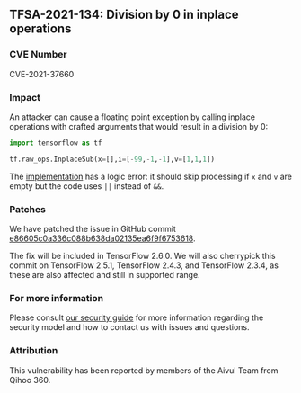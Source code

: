 ## TFSA-2021-134: Division by 0 in inplace operations

### CVE Number
CVE-2021-37660

### Impact
An attacker can cause a floating point exception by calling inplace operations
with crafted arguments that would result in a division by 0:

```python
import tensorflow as tf

tf.raw_ops.InplaceSub(x=[],i=[-99,-1,-1],v=[1,1,1])
```

The
[implementation](https://github.com/tensorflow/tensorflow/blob/84d053187cb80d975ef2b9684d4b61981bca0c41/tensorflow/core/kernels/inplace_ops.cc#L283)
has a logic error: it should skip processing if `x` and `v` are empty but the
code uses `||` instead of `&&`.

### Patches
We have patched the issue in GitHub commit
[e86605c0a336c088b638da02135ea6f9f6753618](https://github.com/tensorflow/tensorflow/commit/e86605c0a336c088b638da02135ea6f9f6753618).

The fix will be included in TensorFlow 2.6.0. We will also cherrypick this
commit on TensorFlow 2.5.1, TensorFlow 2.4.3, and TensorFlow 2.3.4, as these are
also affected and still in supported range.

### For more information
Please consult [our security
guide](https://github.com/tensorflow/tensorflow/blob/master/SECURITY.md) for
more information regarding the security model and how to contact us with issues
and questions.

### Attribution
This vulnerability has been reported by members of the Aivul Team from Qihoo
360.
